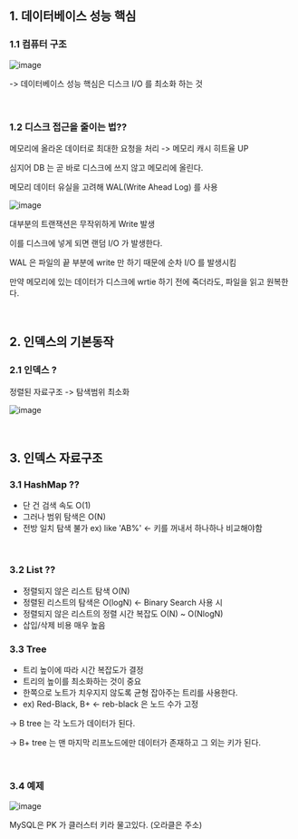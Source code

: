 ## 1. 데이터베이스 성능 핵심
### 1.1 컴퓨터 구조
![image](https://user-images.githubusercontent.com/60383031/218249535-f32e0312-b385-422f-b0d3-39f201350138.png)

-> 데이터베이스 성능 핵심은 디스크 I/O 를 최소화 하는 것

<br>

### 1.2 디스크 접근을 줄이는 법??
메모리에 올라온 데이터로 최대한 요청을 처리 -> 메모리 캐시 히트율 UP

심지어 DB 는 곧 바로 디스크에 쓰지 않고 메모리에 올린다.

메모리 데이터 유실을 고려해 WAL(Write Ahead Log) 를 사용

![image](https://user-images.githubusercontent.com/60383031/218249789-85b9c0f8-f6c1-4e58-bf66-5029f5f58b54.png)

대부분의 트랜잭션은 무작위하게 Write 발생 

이를 디스크에 넣게 되면 랜덤 I/O 가 발생한다. 

WAL 은 파일의 끝 부분에 write 만 하기 때문에 순차 I/O 를 발생시킴

만약 메모리에 있는 데이터가 디스크에 wrtie 하기 전에 죽더라도, 파일을 읽고 원복한다.

<br>

## 2. 인덱스의 기본동작
### 2.1 인덱스 ?
정렬된 자료구조 -> 탐색범위 최소화 

![image](https://user-images.githubusercontent.com/60383031/218250211-a28eece7-e962-4524-a301-daa2c50a7e16.png)

<br>

## 3. 인덱스 자료구조
### 3.1 HashMap ??
- 단 건 검색 속도 O(1)
- 그러나 범위 탐색은 O(N)
- 전방 일치 탐색 불가 ex) like 'AB%' <- 키를 꺼내서 하나하나 비교해야함

<br>

### 3.2 List ??
- 정렬되지 않은 리스트 탐색 O(N)
- 정렬된 리스트의 탐색은 O(logN) <- Binary Search 사용 시
- 정렬되지 않은 리스트의 정렬 시간 복잡도 O(N) ~ O(NlogN)
- 삽입/삭제 비용 매우 높음


### 3.3 Tree
- 트리 높이에 따라 시간 복잡도가 결정
- 트리의 높이를 최소화하는 것이 중요
- 한쪽으로 노트가 치우지지 않도록 균형 잡아주는 트리를 사용한다. 
- ex) Red-Black, B+ <- reb-black 은 노드 수가 고정


-> B tree 는 각 노드가 데이터가 된다. 

-> B+ tree 는 맨 마지막 리프노드에만 데이터가 존재하고 그 외는 키가 된다.

<br>

### 3.4 예제
![image](https://user-images.githubusercontent.com/60383031/218250869-ff7f8343-bf62-410d-83a9-3af641755939.png)

MySQL은 PK 가 클러스터 키라 물고있다. (오라클은 주소)


